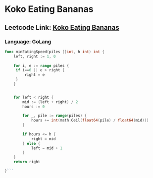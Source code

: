 # Koko Eating Bananas

## Leetcode Link: [Koko Eating Bananas](https://leetcode.com/problems/koko-eating-bananas/)
### Language: GoLang

```go
func minEatingSpeed(piles []int, h int) int {
    left, right := 1, 0
    
    for i, e := range piles {
     if i==0 || e > right {
         right = e
     }
    }


    for left < right {
        mid := (left + right) / 2
        hours := 0
        
        for _, pile := range(piles) {
            hours += int(math.Ceil(float64(pile) / float64(mid)))
        }
        
        if hours <= h {
            right = mid
        } else {
            left = mid + 1
        }
    }
    return right

}```



